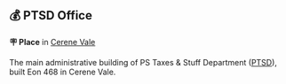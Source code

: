 ## 💰 PTSD Office

**🪧 Place** in [Cerene Vale](../refs/cerene_vale.md)

The main administrative building of PS Taxes & Stuff Department ([PTSD](../refs/ptsd.md)), built Eon 468 in Cerene Vale.

<!---
keywords: ps, cerene, vale, taxes, stuff, department, ptsd
aliases: 
-->